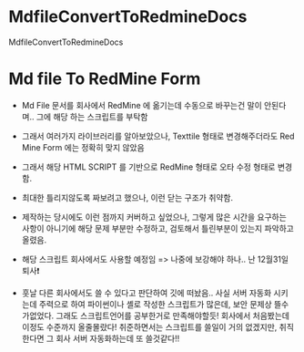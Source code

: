 # MdfileConvertToRedmineDocs
MdfileConvertToRedmineDocs

# Md file To RedMine Form

* Md File 문서를 회사에서 RedMine 에 옮기는데 수동으로 바꾸는건 말이 안된다며.. 그에 해당 하는 스크립트를 부탁함

* 그래서 여러가지 라이브러리를 알아보았으나, Texttile 형태로 변경해주더라도 Red Mine Form 에는 정확히 맞지 않았음

* 그래서 해당 HTML SCRIPT 를 기반으로 RedMine 형태로 오타 수정 형태로 변경함.

* 최대한 틀리지않도록 짜보려고 했으나, </pre></code> 이런 닫는 구조가 취약함.

* 제작하는 당시에도 이런 점까지 커버하고 싶었으나, 그렇게 많은 시간을 요구하는 사항이 아니기에 해당 문제 부분만 수정하고, 검토해서 틀린부분이 있는지 파악하고 올렸음.

* 해당 스크립트 회사에서도 사용할 예정임 => 나중에 보강해야 하나.. 난 12월31일 퇴사❗️

* 훗날 다른 회사에서도 쓸 수 있다고 판단하여 깃에 떠놨음.. 사실 서버 자동화 시키는데 주력으로 하여 파이썬이나 셸로 작성한 스크립트가 많은데, 보안 문제상 뜰수가없었다.
그래도 스크립트언어를 공부한거로 만족해야할듯! 회사에서 처음봤는데 이정도 수준까지 올줄몰랐다! 취준하면서는 스크립트를 쓸일이 거의 없겠지만, 취직한다면 그 회사 서버 자동화하는데 또 쓸것같다!!
